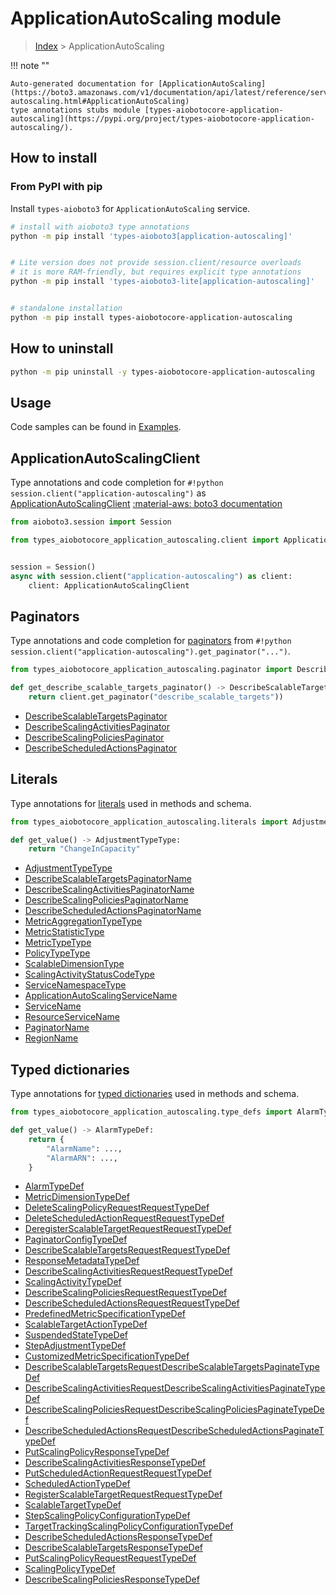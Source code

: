 # ApplicationAutoScaling module

> [Index](../README.md) > ApplicationAutoScaling


!!! note ""

    Auto-generated documentation for [ApplicationAutoScaling](https://boto3.amazonaws.com/v1/documentation/api/latest/reference/services/application-autoscaling.html#ApplicationAutoScaling)
    type annotations stubs module [types-aiobotocore-application-autoscaling](https://pypi.org/project/types-aiobotocore-application-autoscaling/).

## How to install



### From PyPI with pip

Install `types-aioboto3` for `ApplicationAutoScaling` service.

```bash
# install with aioboto3 type annotations
python -m pip install 'types-aioboto3[application-autoscaling]'


# Lite version does not provide session.client/resource overloads
# it is more RAM-friendly, but requires explicit type annotations
python -m pip install 'types-aioboto3-lite[application-autoscaling]'


# standalone installation
python -m pip install types-aiobotocore-application-autoscaling
```



## How to uninstall

```bash
python -m pip uninstall -y types-aiobotocore-application-autoscaling
```

## Usage

Code samples can be found in [Examples](./usage.md).

## ApplicationAutoScalingClient

Type annotations and code completion for  `#!python session.client("application-autoscaling")` as [ApplicationAutoScalingClient](./client.md)
[:material-aws: boto3 documentation](https://boto3.amazonaws.com/v1/documentation/api/latest/reference/services/application-autoscaling.html#ApplicationAutoScaling.Client)

```python title="Usage example"
from aioboto3.session import Session

from types_aiobotocore_application_autoscaling.client import ApplicationAutoScalingClient


session = Session()
async with session.client("application-autoscaling") as client:
    client: ApplicationAutoScalingClient
```


## Paginators

Type annotations and code completion for
[paginators](./paginators.md)
from `#!python session.client("application-autoscaling").get_paginator("...")`.

```python title="Usage example"
from types_aiobotocore_application_autoscaling.paginator import DescribeScalableTargetsPaginator

def get_describe_scalable_targets_paginator() -> DescribeScalableTargetsPaginator:
    return client.get_paginator("describe_scalable_targets"))
```

- [DescribeScalableTargetsPaginator](./paginators.md#describescalabletargetspaginator)
- [DescribeScalingActivitiesPaginator](./paginators.md#describescalingactivitiespaginator)
- [DescribeScalingPoliciesPaginator](./paginators.md#describescalingpoliciespaginator)
- [DescribeScheduledActionsPaginator](./paginators.md#describescheduledactionspaginator)








## Literals

Type annotations for [literals](./literals.md) used in methods and schema.

```python title="Usage example"
from types_aiobotocore_application_autoscaling.literals import AdjustmentTypeType

def get_value() -> AdjustmentTypeType:
    return "ChangeInCapacity"
```

- [AdjustmentTypeType](./literals.md#adjustmenttypetype)
- [DescribeScalableTargetsPaginatorName](./literals.md#describescalabletargetspaginatorname)
- [DescribeScalingActivitiesPaginatorName](./literals.md#describescalingactivitiespaginatorname)
- [DescribeScalingPoliciesPaginatorName](./literals.md#describescalingpoliciespaginatorname)
- [DescribeScheduledActionsPaginatorName](./literals.md#describescheduledactionspaginatorname)
- [MetricAggregationTypeType](./literals.md#metricaggregationtypetype)
- [MetricStatisticType](./literals.md#metricstatistictype)
- [MetricTypeType](./literals.md#metrictypetype)
- [PolicyTypeType](./literals.md#policytypetype)
- [ScalableDimensionType](./literals.md#scalabledimensiontype)
- [ScalingActivityStatusCodeType](./literals.md#scalingactivitystatuscodetype)
- [ServiceNamespaceType](./literals.md#servicenamespacetype)
- [ApplicationAutoScalingServiceName](./literals.md#applicationautoscalingservicename)
- [ServiceName](./literals.md#servicename)
- [ResourceServiceName](./literals.md#resourceservicename)
- [PaginatorName](./literals.md#paginatorname)
- [RegionName](./literals.md#regionname)




## Typed dictionaries

Type annotations for [typed dictionaries](./type_defs.md) used in methods and schema.

```python title="Usage example"
from types_aiobotocore_application_autoscaling.type_defs import AlarmTypeDef

def get_value() -> AlarmTypeDef:
    return {
        "AlarmName": ...,
        "AlarmARN": ...,
    }
```

- [AlarmTypeDef](./type_defs.md#alarmtypedef)
- [MetricDimensionTypeDef](./type_defs.md#metricdimensiontypedef)
- [DeleteScalingPolicyRequestRequestTypeDef](./type_defs.md#deletescalingpolicyrequestrequesttypedef)
- [DeleteScheduledActionRequestRequestTypeDef](./type_defs.md#deletescheduledactionrequestrequesttypedef)
- [DeregisterScalableTargetRequestRequestTypeDef](./type_defs.md#deregisterscalabletargetrequestrequesttypedef)
- [PaginatorConfigTypeDef](./type_defs.md#paginatorconfigtypedef)
- [DescribeScalableTargetsRequestRequestTypeDef](./type_defs.md#describescalabletargetsrequestrequesttypedef)
- [ResponseMetadataTypeDef](./type_defs.md#responsemetadatatypedef)
- [DescribeScalingActivitiesRequestRequestTypeDef](./type_defs.md#describescalingactivitiesrequestrequesttypedef)
- [ScalingActivityTypeDef](./type_defs.md#scalingactivitytypedef)
- [DescribeScalingPoliciesRequestRequestTypeDef](./type_defs.md#describescalingpoliciesrequestrequesttypedef)
- [DescribeScheduledActionsRequestRequestTypeDef](./type_defs.md#describescheduledactionsrequestrequesttypedef)
- [PredefinedMetricSpecificationTypeDef](./type_defs.md#predefinedmetricspecificationtypedef)
- [ScalableTargetActionTypeDef](./type_defs.md#scalabletargetactiontypedef)
- [SuspendedStateTypeDef](./type_defs.md#suspendedstatetypedef)
- [StepAdjustmentTypeDef](./type_defs.md#stepadjustmenttypedef)
- [CustomizedMetricSpecificationTypeDef](./type_defs.md#customizedmetricspecificationtypedef)
- [DescribeScalableTargetsRequestDescribeScalableTargetsPaginateTypeDef](./type_defs.md#describescalabletargetsrequestdescribescalabletargetspaginatetypedef)
- [DescribeScalingActivitiesRequestDescribeScalingActivitiesPaginateTypeDef](./type_defs.md#describescalingactivitiesrequestdescribescalingactivitiespaginatetypedef)
- [DescribeScalingPoliciesRequestDescribeScalingPoliciesPaginateTypeDef](./type_defs.md#describescalingpoliciesrequestdescribescalingpoliciespaginatetypedef)
- [DescribeScheduledActionsRequestDescribeScheduledActionsPaginateTypeDef](./type_defs.md#describescheduledactionsrequestdescribescheduledactionspaginatetypedef)
- [PutScalingPolicyResponseTypeDef](./type_defs.md#putscalingpolicyresponsetypedef)
- [DescribeScalingActivitiesResponseTypeDef](./type_defs.md#describescalingactivitiesresponsetypedef)
- [PutScheduledActionRequestRequestTypeDef](./type_defs.md#putscheduledactionrequestrequesttypedef)
- [ScheduledActionTypeDef](./type_defs.md#scheduledactiontypedef)
- [RegisterScalableTargetRequestRequestTypeDef](./type_defs.md#registerscalabletargetrequestrequesttypedef)
- [ScalableTargetTypeDef](./type_defs.md#scalabletargettypedef)
- [StepScalingPolicyConfigurationTypeDef](./type_defs.md#stepscalingpolicyconfigurationtypedef)
- [TargetTrackingScalingPolicyConfigurationTypeDef](./type_defs.md#targettrackingscalingpolicyconfigurationtypedef)
- [DescribeScheduledActionsResponseTypeDef](./type_defs.md#describescheduledactionsresponsetypedef)
- [DescribeScalableTargetsResponseTypeDef](./type_defs.md#describescalabletargetsresponsetypedef)
- [PutScalingPolicyRequestRequestTypeDef](./type_defs.md#putscalingpolicyrequestrequesttypedef)
- [ScalingPolicyTypeDef](./type_defs.md#scalingpolicytypedef)
- [DescribeScalingPoliciesResponseTypeDef](./type_defs.md#describescalingpoliciesresponsetypedef)

